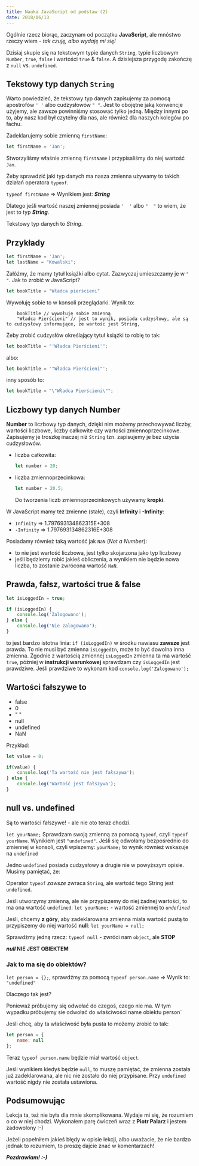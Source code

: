 ```yaml
---
title: Nauka JavaScript od podstaw (2)
date: 2018/06/13
---
```


Ogólnie rzecz biorąc, zaczynam od początku **JavaScript**, ale mnóstwo
rzeczy wiem - _tak czuję, albo wydaję mi się!_

Dzisiaj skupie się na tekstowym typie danych `String`,
typie liczbowym `Number`, `true`, `false` i wartości
`true` & `false`. A dzisiejsza przygodę zakończę z `null` vs. `undefined`.

## Tekstowy typ danych `String`

Warto powiedzieć, że tekstowy typ danych zapisujemy za pomocą apostrofów
 `' '` albo cudzysłowów `" "`. Jest to obojętne jaką konwencje użyjemy,
ale zawsze powinniśmy stosować tylko jedną. Między innymi po to,
aby nasz kod był czytelny dla nas, ale również dla naszych kolegów po fachu.

Zadeklarujemy sobie zmienną `firstName`:

```js
let firstName = 'Jan';
```

Stworzyliśmy właśnie zmienną `firstName` i przypisaliśmy do niej wartość `Jan`.

Żeby sprawdzić jaki typ danych ma nasza zmienna używamy to takich działań
operatora `typeof`.

`typeof firstName` => Wynikiem jest: ***String***

Dlatego jeśli wartość naszej zmiennej posiada `'  '` albo `"  "` to wiem,
że jest to typ ***String***.

Tekstowy typ danych to *String*.

## Przykłady

```javascript
let firstName = 'Jan';
let lastName = "Kowalski";
```

Załóżmy, że mamy tytuł książki albo cytat. Zazwyczaj umieszczamy je w `" "`.
Jak to zrobić w JavaScript?

```javascript
let bookTitle = "Władca pierścieni"
```

Wywołuję sobie to w konsoli przeglądarki. Wynik to:

```text
    bookTitle // wywołuję sobie zmienną
    "Władca Pierścieni" // jest to wynik, posiada cudzysłowy, ale są to cudzysłowy informujące, że wartośc jest String,
```

Żeby zrobić cudzysłów określający tytuł książki to robię to tak:

```javascript
let bookTitle = "'Władca Pierścieni'";
```

albo:

```js
let bookTitle = '"Władca Pierścieni"';
```

inny sposób to:

```js
let bookTitle = "\"Władca Pierścieni\"";
```

## Liczbowy typ danych Number

**Number** to liczbowy typ danych, dzięki nim możemy przechowywać liczby,
wartości liczbowe, liczby całkowite czy wartości zmiennoprzecinkowe.
Zapisujemy je troszkę inaczej niż `String` tzn. zapisujemy je bez użycia
cudzysłowów.

* liczba całkowita:

    ```js
    let number = 20;
    ```

* liczba zmiennoprzecinkowa:

    ```js
    let number = 20.5;
    ```

    Do tworzenia liczb zmiennoprzecinkowych używamy **kropki**.

W JavaScript mamy też zmienne (stałe), czyli **Infinity** i **-Infinity**:

* `Infinity` => 1.797693134862315E+308
* `-Infinity` => 1.797693134862316E+308

Posiadamy również taką wartość jak `NaN` (_Not a Number_):

* to nie jest wartość liczbowa, jest tylko skojarzona jako typ liczbowy
* jeśli będziemy robić jakieś obliczenia, a wynikiem nie będzie nowa liczba,
    to zostanie zwrócona wartość `NaN`.

## Prawda, fałsz, wartości true & false

```js
let isLoggedIn = true;

if (isLoggedIn) {
    console.log('Zalogowano');
} else {
    console.log('Nie zalogowano');
}
```

to jest bardzo istotna linia: `if (isLoggedIn)` w środku nawiasu
**zawsze** jest prawda. To nie musi być zmienna `isLoggedIn`, może to
być dowolna inna zmienna. Zgodnie z wartością zmiennej `isLoggedIn`
zmienna ta ma wartość `true`, później w **instrukcji warunkowej**
sprawdzam czy `isLoggedIn` jest prawdziwe. Jeśli prawdziwe to wykonam
kod `console.log('Zalogowano');`

## Wartości fałszywe to

* false
* 0
* " "
* null
* undefined
* NaN

Przykład:

```js
let value = 0;

if(value) {
    console.log('Ta wartość nie jest fałszywa');
} else {
    console.log('Wartość jest fałszywa');
}
```

## null vs. undefined

Są to wartości fałszywe! - ale nie oto teraz chodzi.

`let yourName;` Sprawdzam swoją zmienną za pomocą `typeof`, czyli
`typeof yourName`. Wynikiem jest `"undefined"`. Jeśli się odwołamy
bezpośrednio do zmiennej w konsoli, czyli wpiszemy: `yourName;` to wynik
również wskazuje na `undefined`

Jedno `undefined` posiada cudzysłowy a drugie nie w powyższym opisie.
Musimy pamiętać, że:

Operator `typeof` _zawsze_ zwraca `String`, ale wartość tego String
jest `undefined`.

Jeśli utworzymy zmienną, ale nie przypiszemy do niej żadnej wartości,
to ma ona wartość `undefined`: `let yourName;` - wartość zmiennej to
*`undefined`*

Jeśli, chcemy **z góry**, aby zadeklarowana zmienna miała wartość pustą
to przypiszemy do niej wartość **null**: `let yourName = null;`

Sprawdźmy jedną rzecz: `typeof null` - zwróci nam `object`, ale **STOP**

***null* NIE JEST OBIEKTEM**

### Jak to ma się do obiektów?

`let person = {};`, sprawdźmy za pomocą `typeof person.name` =>
Wynik to: `"undefined"`

Dlaczego tak jest?

Ponieważ próbujemy się odwołać do czegoś, czego nie ma. W tym wypadku
próbujemy sie odwołać do właściwości name obiektu person`

Jeśli chcę, aby ta właściwość była pusta to możemy zrobić to tak:

```js
let person = {
    name: null
};
```

Teraz `typeof person.name` będzie miał wartość `object`.

Jeśli wynikiem kiedyś będzie `null`, to muszę pamiętać, że zmienna
została już zadeklarowana, ale nic nie zostało do niej przypisane.
Przy `undefined` wartość nigdy nie została ustawiona.

## Podsumowując

Lekcja ta, też nie była dla mnie skomplikowana. Wydaje mi się, że
rozumiem o co w niej chodzi. Wykonałem parę ćwiczeń wraz z
**Piotr Palarz** i jestem zadowolony :-)

Jeżeli popełniłem jakieś błędy w opisie lekcji, albo uważacie, że nie
bardzo jednak to rozumiem, to proszę  dajcie znać w komentarzach!

***Pozdrawiam! :-)***